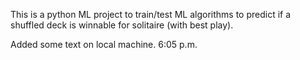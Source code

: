 This is a python ML project to train/test ML algorithms to predict if a shuffled deck is winnable for solitaire (with best play).

Added some text on local machine. 6:05 p.m.